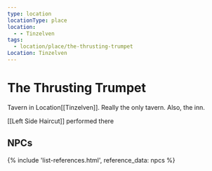```yaml
---
type: location
locationType: place
location:
  - - Tinzelven
tags:
  - location/place/the-thrusting-trumpet
Location: Tinzelven
---
```

# The Thrusting Trumpet

Tavern in <span class="dataview inline-field"><span class="inline-field-key">Location</span><span class="inline-field-value">[[Tinzelven]]</span></span>. Really the only tavern. Also, the inn. 

[[Left Side Haircut]] performed there

## NPCs

{% include 'list-references.html', reference_data: npcs %}
